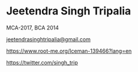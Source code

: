 # Jeetendra Singh Tripalia

MCA-2017, BCA 2014

jeetendrasinghtripalia@gmail.com


https://www.root-me.org/Iceman-139466?lang=en

https://twitter.com/singh_trip


